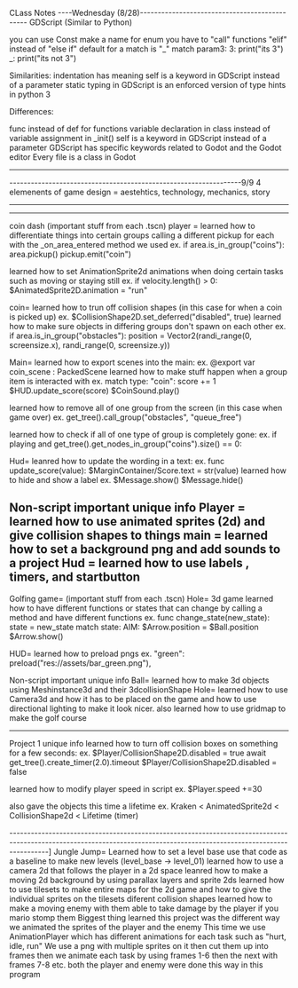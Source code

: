 CLass Notes
----Wednesday (8/28)----------------------------------------------
GDScript (Similar to Python)

you can use Const 
make a name for enum
you have to "call" functions 
"elif" instead of "else if"
default for a match is "_"
match param3:
3:
print("its 3")
_:
print("its not 3")

Similarities:
indentation has meaning 
self is a keyword in GDScript instead of a parameter
static typing in GDScript is an enforced version of type hints in python 3

Differences: 

func instead of def for functions
variable declaration in class instead of variable assignment in _init()
self is a keyword in GDScript instead of a parameter
GDScript has specific keywords related to Godot and the Godot editor
Every file is a class in Godot


------------------------------------------------------------------


-----------------------------------------------------------------9/9
4 elemenents of game design = aestehtics, technology, mechanics, story 

--------------------------------------------------------------------
-------------------------------------------------------------------------------------------------------------------------------------
coin dash (important stuff from each .tscn)
player = 
learned how to differentiate things into certain groups calling a different pickup for each with the _on_area_entered method we used 
ex.
	if area.is_in_group("coins"):
		area.pickup()
		pickup.emit("coin")

learned how to set AnimationSprite2d animations when doing certain tasks such as moving or staying still
ex.
  if velocity.length() > 0:
		$AnimatedSprite2D.animation = "run"

coin=
learned how to trun off collision shapes (in this case for when a coin is picked up)
ex. $CollisionShape2D.set_deferred("disabled", true)
learned how to make sure objects in differing groups don't spawn on each other 
ex. if area.is_in_group("obstacles"):
		position = Vector2(randi_range(0, screensize.x), randi_range(0, screensize.y))

Main=
learned how to export scenes into the main:
ex. @export var coin_scene : PackedScene
learned how to make stuff happen when a group item is interacted with 
ex. match type:
		"coin":
			score += 1
			$HUD.update_score(score)
			$CoinSound.play()

learned how to remove all of one group from the screen (in this case when game over)
ex. get_tree().call_group("obstacles", "queue_free")

learned how to check if all of one type of group is completely gone:
ex. if playing and get_tree().get_nodes_in_group("coins").size() == 0:


Hud=
leanred how to update the wording in a text:
ex. func update_score(value):
	$MarginContainer/Score.text = str(value)
learned how to hide and show a label 
ex. $Message.show()   $Message.hide()

Non-script important unique info
Player = learned how to use animated sprites (2d) and give collision shapes to things 
main = learned how to set a background png and add sounds to a project 
Hud = learned how to use labels , timers, and startbutton 
-------------------------------------------------------------------------------------------------------------------------------------
Golfing game= (important stuff from each .tscn)
Hole=
3d game 
learned how to have different functions or states that can change by calling a method and have different functions
ex. func change_state(new_state):
	state = new_state
	match state:
		AIM:
			$Arrow.position = $Ball.position
			$Arrow.show()

HUD=
learned how to preload pngs 
ex. "green": preload("res://assets/bar_green.png"),


Non-script important unique info
Ball= learned how to make 3d objects using Meshinstance3d and their 3dcollisionShape
Hole= learned how to use Camera3d and how it has to be placed on the game and how to use directional lighting to make it look nicer. also learned how to use gridmap to make the golf course 


-----------------------------------------------------------------------------------------------------------------------------------------------------------------
Project 1 unique info 
learned how to turn off collision boxes on something for a few seconds:
ex. 		$Player/CollisionShape2D.disabled = true
		await get_tree().create_timer(2.0).timeout
		$Player/CollisionShape2D.disabled = false

learned how to modify player speed in script 
ex.
$Player.speed +=30

also gave the objects this time a lifetime 
ex. Kraken < AnimatedSprite2d < CollisionShape2d < Lifetime (timer)


-----------------------------------------------------------------------------------------------------------------------------------------------------------------------]
Jungle Jump=
Learned how to set a level base use that code as a baseline to make new levels (level_base -> level_01)
learned how to use a camera 2d that follows the player in a 2d space 
leanred how to make a moving 2d background by using parallax layers and sprite 2ds
learned how to use tilesets to make entire maps for the 2d game and how to give the individual sprites on the tilesets diferent collision shapes 
learned how to make a moving enemy with them able to take damage by the player if you mario stomp them 
Biggest thing learned this project was the different way we animated the sprites of the player and the enemy 
This time we use AnimationPlayer which has different animations for each task such as "hurt, idle, run"
We use a png with multiple sprites on it then cut them up into frames then we animate each task by using frames 1-6 then the next with frames 7-8 etc.
both the player and enemy were done this way in this program


























